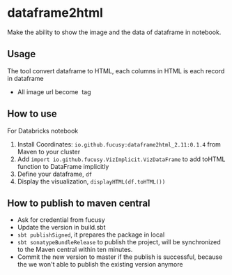 # dataframe2html
Make the ability to show the image and the data of dataframe in notebook. 

## Usage

The tool convert dataframe to HTML, each columns in HTML is each record in dataframe

- All image url become <img> tag

## How to use
For Databricks notebook

 1. Install Coordinates: `io.github.fucusy:dataframe2html_2.11:0.1.4` from Maven to your cluster
 2. Add `import io.github.fucusy.VizImplicit.VizDataFrame` to add toHTML function to DataFrame implicitly
 3. Define your dataframe, `df`
 4. Display the visualization, `displayHTML(df.toHTML())`

## How to publish to maven central

- Ask for credential from fucusy
- Update the version in build.sbt
- `sbt publishSigned`, it prepares the package in local
- `sbt sonatypeBundleRelease` to publish the project, will be synchronized to the Maven central within ten minutes.
- Commit the new version to master if the publish is successful, because the we won't able to publish the existing version anymore



